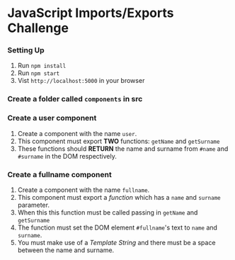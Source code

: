 # JavaScript Imports/Exports Challenge

### Setting Up
1. Run `npm install`
2. Run `npm start`
3. Vist `http://localhost:5000` in your browser

### Create a folder called `components` in src

### Create a user component
1. Create a component with the name `user`.
2. This component must export **TWO** functions: `getName` and `getSurname`
3. These functions should **RETURN** the name and surname from `#name` and `#surname` in the DOM respectively.

### Create a fullname component
1. Create a component with the name `fullname`.
2. This component must export a *function* which has a `name` and `surname` parameter.
3. When this this function must be called passing in `getName` and `getSurname`
4. The function must set the DOM element `#fullname`'s text to `name` and `surname`.
5. You must make use of a *Template String* and there must be a space between the name and surname.
